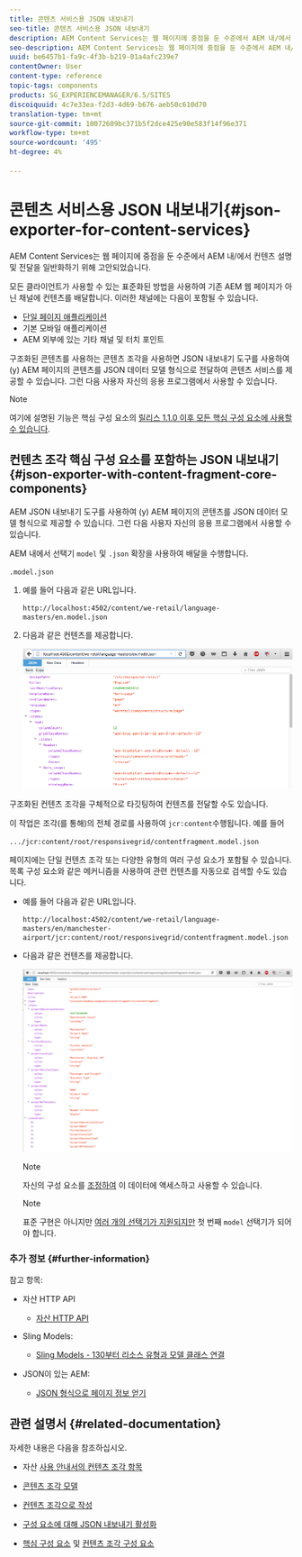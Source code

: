```yaml
---
title: 콘텐츠 서비스용 JSON 내보내기
seo-title: 콘텐츠 서비스용 JSON 내보내기
description: AEM Content Services는 웹 페이지에 중점을 둔 수준에서 AEM 내/에서 컨텐츠 설명 및 전달을 일반화하기 위해 고안되었습니다. 모든 클라이언트가 사용할 수 있는 표준화된 방법을 사용하여 기존 AEM 웹 페이지가 아닌 채널에 컨텐츠를 배달합니다.
seo-description: AEM Content Services는 웹 페이지에 중점을 둔 수준에서 AEM 내/에서 컨텐츠 설명 및 전달을 일반화하기 위해 고안되었습니다. 모든 클라이언트가 사용할 수 있는 표준화된 방법을 사용하여 기존 AEM 웹 페이지가 아닌 채널에 컨텐츠를 배달합니다.
uuid: be6457b1-fa9c-4f3b-b219-01a4afc239e7
contentOwner: User
content-type: reference
topic-tags: components
products: SG_EXPERIENCEMANAGER/6.5/SITES
discoiquuid: 4c7e33ea-f2d3-4d69-b676-aeb50c610d70
translation-type: tm+mt
source-git-commit: 10072609bc371b5f2dce425e90e583f14f96e371
workflow-type: tm+mt
source-wordcount: '495'
ht-degree: 4%

---
```



# 콘텐츠 서비스용 JSON 내보내기{#json-exporter-for-content-services}

AEM Content Services는 웹 페이지에 중점을 둔 수준에서 AEM 내/에서 컨텐츠 설명 및 전달을 일반화하기 위해 고안되었습니다.

모든 클라이언트가 사용할 수 있는 표준화된 방법을 사용하여 기존 AEM 웹 페이지가 아닌 채널에 컨텐츠를 배달합니다. 이러한 채널에는 다음이 포함될 수 있습니다.

* [단일 페이지 애플리케이션](spa-walkthrough.md)
* 기본 모바일 애플리케이션
* AEM 외부에 있는 기타 채널 및 터치 포인트

구조화된 콘텐츠를 사용하는 콘텐츠 조각을 사용하면 JSON 내보내기 도구를 사용하여 (y) AEM 페이지의 콘텐츠를 JSON 데이터 모델 형식으로 전달하여 콘텐츠 서비스를 제공할 수 있습니다. 그런 다음 사용자 자신의 응용 프로그램에서 사용할 수 있습니다.

>[!NOTE]
>
>여기에 설명된 기능은 핵심 구성 요소의 [릴리스 1.1.0 이후 모든 핵심 구성 요소에 사용할 수 있습니다](https://docs.adobe.com/content/docs/en/core-components/v1.html).

## 컨텐츠 조각 핵심 구성 요소를 포함하는 JSON 내보내기 {#json-exporter-with-content-fragment-core-components}

AEM JSON 내보내기 도구를 사용하여 (y) AEM 페이지의 콘텐츠를 JSON 데이터 모델 형식으로 제공할 수 있습니다. 그런 다음 사용자 자신의 응용 프로그램에서 사용할 수 있습니다.

AEM 내에서 선택기 `model` 및 `.json` 확장을 사용하여 배달을 수행합니다.

`.model.json`

1. 예를 들어 다음과 같은 URL입니다.

   ```shell
   http://localhost:4502/content/we-retail/language-masters/en.model.json
   ```

1. 다음과 같은 컨텐츠를 제공합니다.

   ![chlimage_1-192](assets/chlimage_1-192.png)

구조화된 컨텐츠 조각을 구체적으로 타깃팅하여 컨텐츠를 전달할 수도 있습니다.

이 작업은 조각(를 통해)의 전체 경로를 사용하여 `jcr:content`수행됩니다. 예를 들어

`.../jcr:content/root/responsivegrid/contentfragment.model.json`

페이지에는 단일 컨텐츠 조각 또는 다양한 유형의 여러 구성 요소가 포함될 수 있습니다. 목록 구성 요소와 같은 메커니즘을 사용하여 관련 컨텐츠를 자동으로 검색할 수도 있습니다.

* 예를 들어 다음과 같은 URL입니다.

   ```shell
   http://localhost:4502/content/we-retail/language-masters/en/manchester-airport/jcr:content/root/responsivegrid/contentfragment.model.json
   ```

* 다음과 같은 컨텐츠를 제공합니다.

   ![chlimage_1-193](assets/chlimage_1-193.png)

   >[!NOTE]
   >
   >자신의 구성 요소를 [조정하여](/help/sites-developing/json-exporter-components.md) 이 데이터에 액세스하고 사용할 수 있습니다.

   >[!NOTE]
   >
   >표준 구현은 아니지만 [여러 개의 선택기가 지원되지만](json-exporter-components.md#multiple-selectors) 첫 번째 `model` 선택기가 되어야 합니다.

### 추가 정보 {#further-information}

참고 항목:

* 자산 HTTP API

   * [자산 HTTP API](/help/assets/mac-api-assets.md)

* Sling Models:

   * [Sling Models - 130부터 리소스 유형과 모델 클래스 연결](https://sling.apache.org/documentation/bundles/models.html#associating-a-model-class-with-a-resource-type-since-130)

* JSON이 있는 AEM:

   * [JSON 형식으로 페이지 정보 얻기](/help/sites-developing/pageinfo.md)

## 관련 설명서 {#related-documentation}

자세한 내용은 다음을 참조하십시오.

* 자산 [사용 안내서의 컨텐츠 조각 항목](https://helpx.adobe.com/experience-manager/6-4/assets/user-guide.html?topic=/experience-manager/6-4/assets/morehelp/content-fragments.ug.js)

* [콘텐츠 조각 모델](/help/assets/content-fragments-models.md)
* [컨텐츠 조각으로 작성](/help/sites-authoring/content-fragments.md)
* [구성 요소에 대해 JSON 내보내기 활성화](/help/sites-developing/json-exporter-components.md)

* [핵심 구성 요소](https://docs.adobe.com/content/help/ko-KR/experience-manager-core-components/using/introduction.html) 및 [컨텐츠 조각 구성 요소](https://helpx.adobe.com/experience-manager/core-components/using/content-fragment-component.html)

